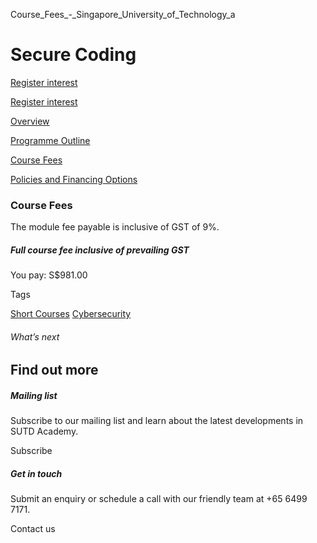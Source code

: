 Course_Fees_-_Singapore_University_of_Technology_a



Secure Coding
=============

[Register interest](/admissions/academy/short-courses/short-courses-register-your-interest/?coursename=secure-coding)

[Register interest](/admissions/academy/short-courses/short-courses-register-your-interest/?coursename=secure-coding)

[Overview](/course/secure-coding/#tabs)

[Programme Outline](/course/secure-coding/programme-outline/#tabs)

[Course Fees](/course/secure-coding/course-fees/#tabs)

[Policies and Financing Options](/course/secure-coding/policies-and-financing-options/#tabs)

### Course Fees

The module fee payable is inclusive of GST of 9%.

##### **Full course fee inclusive of prevailing GST**

You pay: S$981.00

Tags

[Short Courses](/admissions/academy/courses-and-modules/?academy-type-course=780)
[Cybersecurity](/admissions/academy/courses-and-modules/?discipline=787)

###### What’s next

Find out more
-------------

##### Mailing list

Subscribe to our mailing list and learn about the latest developments in SUTD Academy.

Subscribe

##### Get in touch

Submit an enquiry or schedule a call with our friendly team at +65 6499 7171.

Contact us

